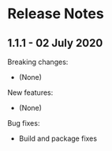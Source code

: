 # Release Notes

## 1.1.1 - 02 July 2020

Breaking changes:
- (None)

New features:
- (None)

Bug fixes:
- Build and package fixes